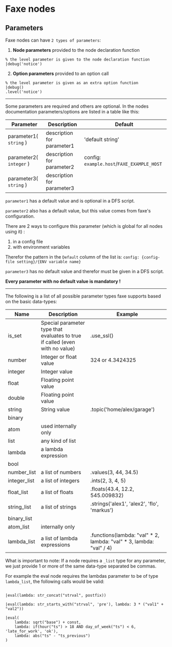 # Faxe nodes

## Parameters

Faxe nodes can have `2 types of parameters`:

1. **Node parameters** provided to the node declaration function

```dfs  
% the level parameter is given to the node declaration function
|debug('notice')
```


    
2. **Option parameters** provided to an option call

```dfs  
% the level parameter is given as an extra option function
|debug()
.level('notice')

```

------------------------------------------
    
Some parameters are required and others are optional.
In the nodes documentation parameters/options are listed in a table like this:

| Parameter               | Description                | Default                                    |
|-------------------------|----------------------------|--------------------------------------------|
| parameter1( `string` )  | description for parameter1 | 'default string'                           |
| parameter2( `integer` ) | description for parameter2 | config: `example.host`/`FAXE_EXAMPLE_HOST` |
| parameter3( `string` )  | description for parameter3 |                                            |

`parameter1` has a default value and is optional in a DFS script. 

`parameter2` also has a default value, but this value comes from faxe's configuration.

There are 2 ways to configure this parameter (which is global for all nodes using it) :

1. in a config file
2. with environment variables

Therefor the pattern in the `Default` column of the list is: `config: {config-file setting}/{ENV variable name}`

`parameter3` has no default value and therefor must be given in a DFS script.

**Every parameter with no default value is mandatory !**

---------------------------------------------

The following is a list of all possible parameter types faxe supports based on the basic data-types:

Name | Description | Example
-----|-------------|--------
is_set         | Special parameter type that evaluates to true if called (even with no value) | .use_ssl()
number         | Integer or float value | 324 or 4.3424325
integer        | Integer value
float          | Floating point value
double         | Floating point value
string         | String value | .topic('home/alex/garage')
binary         | 
atom           | used internally only
list           | any kind of list
lambda         | a lambda expression
bool           | 
number_list    | a list of numbers | .values(3, 44, 34.5)
integer_list   | a list of integers | .ints(2, 3, 4, 5)
float_list     | a list of floats | .floats(43.4, 12.2, 545.009832)
string_list    | a list of strings | .strings('alex1', 'alex2', 'flo', 'markus')
binary_list    |
atom_list      | internally only
lambda_list    | a list of lambda expressions | .functions(lambda: "val" * 2, lambda: "val" * 3, lambda: "val" / 4)

What is important to note:
If a node requires a `_list` type for any parameter, 
we just provide 1 or more of the same data-type separated be commas.

For example the eval node requires the lambdas parameter to be of type `lambda_list`, the following calls would be valid:

```dfs

|eval(lambda: str_concat("strval", postfix))

|eval(lambda: str_starts_with("strval", 'pre'), lambda: 3 * ("val1" + "val2"))

|eval(
    lambda: sqrt("base") + const,
    lambda: if(hour("ts") > 18 AND day_of_week("ts") < 6, 'late_for_work', 'ok'),
    lambda: abs("ts" - "ts_previous")
)

```